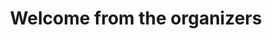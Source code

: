 ---
time: 09:00-09:15
location: Kongesalen
title: "Welcome from the organizers"
type: session
session_type: plenary
weight: 2
---